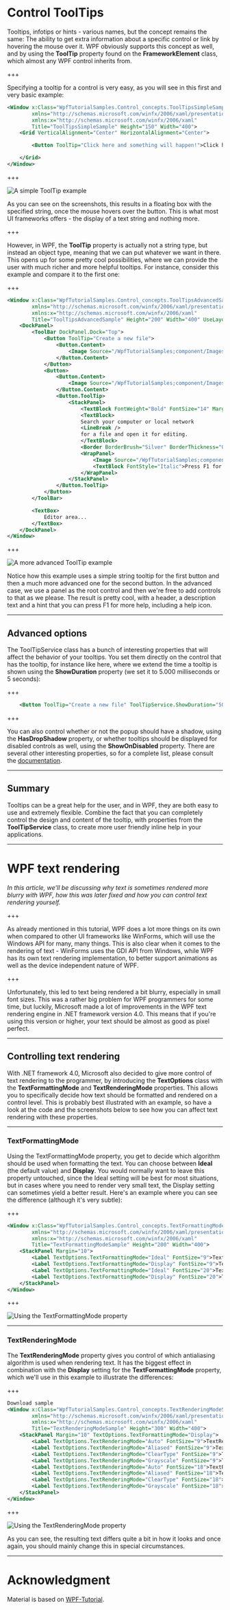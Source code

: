 # Control ToolTips

Tooltips, infotips or hints - various names, but the concept remains the same: The ability to get extra information about a specific control or link by hovering the mouse over it. WPF obviously supports this concept as well, and by using the **ToolTip** property found on the **FrameworkElement** class, which almost any WPF control inherits from.

+++

Specifying a tooltip for a control is very easy, as you will see in this first and very basic example:

```XML
<Window x:Class="WpfTutorialSamples.Control_concepts.ToolTipsSimpleSample"
        xmlns="http://schemas.microsoft.com/winfx/2006/xaml/presentation"
        xmlns:x="http://schemas.microsoft.com/winfx/2006/xaml"
        Title="ToolTipsSimpleSample" Height="150" Width="400">
    <Grid VerticalAlignment="Center" HorizontalAlignment="Center">

        <Button ToolTip="Click here and something will happen!">Click here!</Button>

    </Grid>
</Window>
```

+++

![A simple ToolTip example](http://www.wpf-tutorial.com/chapters/control-concepts/images/tooltip_simple.png "A simple ToolTip example")

As you can see on the screenshots, this results in a floating box with the specified string, once the mouse hovers over the button. This is what most UI frameworks offers - the display of a text string and nothing more.

+++

However, in WPF, the **ToolTip** property is actually not a string type, but instead an object type, meaning that we can put whatever we want in there. This opens up for some pretty cool possibilities, where we can provide the user with much richer and more helpful tooltips. For instance, consider this example and compare it to the first one:

+++

```XML
<Window x:Class="WpfTutorialSamples.Control_concepts.ToolTipsAdvancedSample"
        xmlns="http://schemas.microsoft.com/winfx/2006/xaml/presentation"
        xmlns:x="http://schemas.microsoft.com/winfx/2006/xaml"
        Title="ToolTipsAdvancedSample" Height="200" Width="400" UseLayoutRounding="True">
    <DockPanel>
        <ToolBar DockPanel.Dock="Top">
            <Button ToolTip="Create a new file">
                <Button.Content>
                    <Image Source="/WpfTutorialSamples;component/Images/page_white.png" Width="16" Height="16" />
                </Button.Content>
            </Button>
            <Button>
                <Button.Content>
                    <Image Source="/WpfTutorialSamples;component/Images/folder.png" Width="16" Height="16" />
                </Button.Content>
                <Button.ToolTip>
                    <StackPanel>
                        <TextBlock FontWeight="Bold" FontSize="14" Margin="0,0,0,5">Open file</TextBlock>
                        <TextBlock>
                        Search your computer or local network
                        <LineBreak />
                        for a file and open it for editing.
                        </TextBlock>
                        <Border BorderBrush="Silver" BorderThickness="0,1,0,0" Margin="0,8" />
                        <WrapPanel>
                            <Image Source="/WpfTutorialSamples;component/Images/help.png" Margin="0,0,5,0" />
                            <TextBlock FontStyle="Italic">Press F1 for more help</TextBlock>
                        </WrapPanel>
                    </StackPanel>
                </Button.ToolTip>
            </Button>
        </ToolBar>

        <TextBox>
            Editor area...
        </TextBox>
    </DockPanel>
</Window>
```

+++

![A more advanced ToolTip example](http://www.wpf-tutorial.com/chapters/control-concepts/images/tooltip_advanced.png "A more advanced ToolTip example")

Notice how this example uses a simple string tooltip for the first button and then a much more advanced one for the second button. In the advanced case, we use a panel as the root control and then we're free to add controls to that as we please. The result is pretty cool, with a header, a description text and a hint that you can press F1 for more help, including a help icon.

---

## Advanced options

The ToolTipService class has a bunch of interesting properties that will affect the behavior of your tooltips. You set them directly on the control that has the tooltip, for instance like here, where we extend the time a tooltip is shown using the **ShowDuration** property (we set it to 5.000 milliseconds or 5 seconds):

+++

```XML
    <Button ToolTip="Create a new file" ToolTipService.ShowDuration="5000" Content="Open" />
```

+++

You can also control whether or not the popup should have a shadow, using the **HasDropShadow** property, or whether tooltips should be displayed for disabled controls as well, using the **ShowOnDisabled** property. There are several other interesting properties, so for a complete list, please consult the [documentation](http://msdn.microsoft.com/en-us/library/system.windows.controls.tooltipservice.aspx).

---

## Summary

Tooltips can be a great help for the user, and in WPF, they are both easy to use and extremely flexible. Combine the fact that you can completely control the design and content of the tooltip, with properties from the **ToolTipService** class, to create more user friendly inline help in your applications.

---

# WPF text rendering

_In this article, we'll be discussing why text is sometimes rendered more blurry with WPF, how this was later fixed and how you can control text rendering yourself._

+++

As already mentioned in this tutorial, WPF does a lot more things on its own when compared to other UI frameworks like WinForms, which will use the Windows API for many, many things. This is also clear when it comes to the rendering of text - WinForms uses the GDI API from Windows, while WPF has its own text rendering implementation, to better support animations as well as the device independent nature of WPF.

+++

Unfortunately, this led to text being rendered a bit blurry, especially in small font sizes. This was a rather big problem for WPF programmers for some time, but luckily, Microsoft made a lot of improvements in the WPF text rendering engine in .NET framework version 4.0\. This means that if you're using this version or higher, your text should be almost as good as pixel perfect.

---

## Controlling text rendering

With .NET framework 4.0, Microsoft also decided to give more control of text rendering to the programmer, by introducing the **TextOptions** class with the **TextFormattingMode** and **TextRenderingMode** properties. This allows you to specifically decide how text should be formatted and rendered on a control level. This is probably best illustrated with an example, so have a look at the code and the screenshots below to see how you can affect text rendering with these properties.

---

### TextFormattingMode

Using the TextFormattingMode property, you get to decide which algorithm should be used when formatting the text. You can choose between **Ideal** (the default value) and **Display**. You would normally want to leave this property untouched, since the Ideal setting will be best for most situations, but in cases where you need to render very small text, the Display setting can sometimes yield a better result. Here's an example where you can see the difference (although it's very subtle):

+++

```XML
<Window x:Class="WpfTutorialSamples.Control_concepts.TextFormattingModeSample"
        xmlns="http://schemas.microsoft.com/winfx/2006/xaml/presentation"
        xmlns:x="http://schemas.microsoft.com/winfx/2006/xaml"
        Title="TextFormattingModeSample" Height="200" Width="400">
    <StackPanel Margin="10">
        <Label TextOptions.TextFormattingMode="Ideal" FontSize="9">TextFormattingMode.Ideal, small text</Label>
        <Label TextOptions.TextFormattingMode="Display" FontSize="9">TextFormattingMode.Display, small text</Label>
        <Label TextOptions.TextFormattingMode="Ideal" FontSize="20">TextFormattingMode.Ideal, large text</Label>
        <Label TextOptions.TextFormattingMode="Display" FontSize="20">TextFormattingMode.Display, large text</Label>
    </StackPanel>
</Window>
```

+++

![Using the TextFormattingMode property](http://www.wpf-tutorial.com/chapters/control-concepts/images/textformattingmode.png "Using the TextFormattingMode property")

---

### TextRenderingMode

The **TextRenderingMode** property gives you control of which antialiasing algorithm is used when rendering text. It has the biggest effect in combination with the **Display** setting for the **TextFormattingMode** property, which we'll use in this example to illustrate the differences:

+++

```XML
Download sample
<Window x:Class="WpfTutorialSamples.Control_concepts.TextRenderingModeSample"
        xmlns="http://schemas.microsoft.com/winfx/2006/xaml/presentation"
        xmlns:x="http://schemas.microsoft.com/winfx/2006/xaml"
        Title="TextRenderingModeSample" Height="300" Width="400">
    <StackPanel Margin="10" TextOptions.TextFormattingMode="Display">
        <Label TextOptions.TextRenderingMode="Auto" FontSize="9">TextRenderingMode.Auto, small text</Label>
        <Label TextOptions.TextRenderingMode="Aliased" FontSize="9">TextRenderingMode.Aliased, small text</Label>
        <Label TextOptions.TextRenderingMode="ClearType" FontSize="9">TextRenderingMode.ClearType, small text</Label>
        <Label TextOptions.TextRenderingMode="Grayscale" FontSize="9">TextRenderingMode.Grayscale, small text</Label>
        <Label TextOptions.TextRenderingMode="Auto" FontSize="18">TextRenderingMode.Auto, large text</Label>
        <Label TextOptions.TextRenderingMode="Aliased" FontSize="18">TextRenderingMode.Aliased, large text</Label>
        <Label TextOptions.TextRenderingMode="ClearType" FontSize="18">TextRenderingMode.ClearType, large text</Label>
        <Label TextOptions.TextRenderingMode="Grayscale" FontSize="18">TextRenderingMode.Grayscale, large text</Label>
    </StackPanel>
</Window>
```

+++

![Using the TextRenderingMode property](http://www.wpf-tutorial.com/chapters/control-concepts/images/textrenderingmode.png "Using the TextRenderingMode property")

As you can see, the resulting text differs quite a bit in how it looks and once again, you should mainly change this in special circumstances.

---

# Acknowledgment

Material is based on [WPF-Tutorial](http://www.wpf-tutorial.com/).